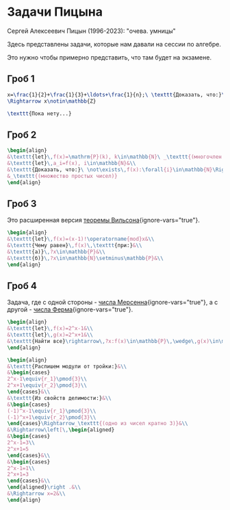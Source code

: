 # Задачи Пицына

<emphasis>Сергей Алексеевич Пицын (1996-2023): "очева. умницы"</emphasis>

<tip>
Здесь представлены задачи, которые нам давали на сессии по алгебре.

Это нужно чтобы примерно представить, что там будет на экзамене.
</tip>

## Гроб 1

<procedure title="Условие задачи">

```tex
x=\frac{1}{2}+\frac{1}{3}+\ldots+\frac{1}{n};\ \texttt{Доказать, что:}\ \forall{n}\in\mathbb{N}
\Rightarrow x\notin\mathbb{Z}
```

</procedure>

<procedure title="Решение" collapsible="true">

```tex
\texttt{Пока нету...}
```

</procedure>

## Гроб 2

<procedure title="Условие задачи">

```tex
\begin{align}
&\texttt{let}\,f(x)=\mathrm{P}(k), k\in\mathbb{N}\ _\texttt{(многочлен со степенью k)}&\\
&\texttt{let}\,a_i=f(x), i\in\mathbb{N}&\\
&\texttt{Доказать, что:}\ \not\exists\,f(x):\forall{i}\in\mathbb{N}\Rightarrow a_i\in\mathbb{P}\\
&_\texttt{(множество простых чисел)}
\end{align}
```

</procedure>

## Гроб 3

[wilson_theorem]: https://ru.wikipedia.org/wiki/%D0%A2%D0%B5%D0%BE%D1%80%D0%B5%D0%BC%D0%B0_%D0%92%D0%B8%D0%BB%D1%8C%D1%81%D0%BE%D0%BD%D0%B0

Это расширенная версия [теоремы Вильсона][wilson_theorem]{ignore-vars="true"}.

<procedure title="Условие задачи">

```tex
\begin{align}
&\texttt{let}\,f(x)=(x-1)!\operatorname{mod}x&\\
&\texttt{Чему равен}\,f(x)\,\texttt{при:}&\\
&\texttt{a)}\,?x\in\mathbb{P}&\\
&\texttt{б)}\,?x\in\mathbb{N}\setminus\mathbb{P}&\\
\end{align}
```

</procedure>

## Гроб 4

[mersenne_prime]: https://ru.wikipedia.org/wiki/%D0%A7%D0%B8%D1%81%D0%BB%D0%BE_%D0%9C%D0%B5%D1%80%D1%81%D0%B5%D0%BD%D0%BD%D0%B0
[fermat_prime]: https://ru.wikipedia.org/wiki/%D0%A7%D0%B8%D1%81%D0%BB%D0%BE_%D0%A4%D0%B5%D1%80%D0%BC%D0%B0

Задача, где с одной стороны - [числа Мерсенна][mersenne_prime]{ignore-vars="true"},
а с другой - [числа Ферма][fermat_prime]{ignore-vars="true"}.

<procedure title="Условие задачи">

```tex
\begin{align}
&\texttt{let}\,f(x)=2^x-1&\\
&\texttt{let}\,g(x)=2^x+1&\\
&\texttt{Найти все}\rightarrow\,?x:f(x)\in\mathbb{P}\,\wedge\,g(x)\in\mathbb{P}
\end{align}
```

</procedure>

<procedure title="Решение" collapsible="true">

```tex
\begin{align}
&\texttt{Распишем модули от тройки:}&\\
&\begin{cases}
2^x-1\equiv{r_1}\pmod{3}\\
2^x+1\equiv{r_2}\pmod{3}\\
\end{cases}&\\
&\texttt{Из свойств делимости:}&\\
&\begin{cases}
(-1)^x-1\equiv{r_1}\pmod{3}\\
(-1)^x+1\equiv{r_2}\pmod{3}\\
\end{cases}\Rightarrow_\texttt{(одно из чисел кратно 3)}&\\
&\Rightarrow\left[\,\begin{aligned}
&\begin{cases}
2^x-1=3\\
2^x+1=5
\end{cases}&\\
&\begin{cases}
2^x-1=1\\
2^x+1=3
\end{cases}&\\
\end{aligned}\right .&\\
&\Rightarrow x=2&\\
\end{align}
```

</procedure>
